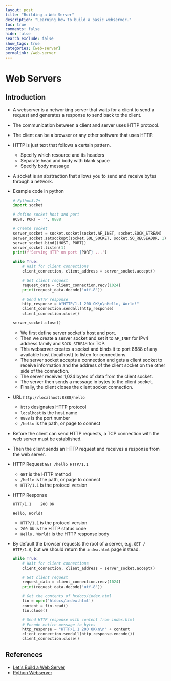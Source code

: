 ```yaml
---
layout: post
title: "Building a Web Server"
description: "Learning how to build a basic webserver."
toc: true
comments: false
hide: false
search_exclude: false
show_tags: true
categories: [web-server]
permalink: /web-server
---
```


# Web Servers

## Introduction
* A webserver is a networking server that waits for a client to send a request and generates a response to send back to the client.
* The communication between a client and server uses HTTP protocol.
* The client can be a browser or any other software that uses HTTP.
* HTTP is just text that follows a certain pattern.
    * Specify which resource and its headers
    * Separate head and body with blank space
    * Specify body message
* A socket is an abstraction that allows you to send and receive bytes through a network.

* Example code in python
    ```python
    # Python3.7+
    import socket

    # define socket host and port
    HOST, PORT = '', 8888

    # Create socket
    server_socket = socket.socket(socket.AF_INET, socket.SOCK_STREAM)
    server_socket.setsockopt(socket.SOL_SOCKET, socket.SO_REUSEADDR, 1)
    server_socket.bind((HOST, PORT))
    server_socket.listen(1)
    print(f'Serving HTTP on port {PORT} ...')

    while True:
        # Wait for client connections
        client_connection, client_address = server_socket.accept()

        # Get client request
        request_data = client_connection.recv(1024)
        print(request_data.decode('utf-8'))

        # Send HTTP response
        http_response = b"HTTP/1.1 200 OK\n\nHello, World!"
        client_connection.sendall(http_response)
        client_connection.close()

    server_socket.close()
    ```
    * We first define server socket's host and port.
    * Then we create a server socket and set it to `AF_INET` for IPv4 address family and `SOCK_STREAM` for TCP.
    * This webserver creates a socket and binds it to port 8888 of any available host (localhost) to listen for connections.
    * The server socket accepts a connection and gets a client socket to receive information and the address of the client socket on the other side of the connection.
    * The server receives 1,024 bytes of data from the client socket.
    * The server then sends a message in bytes to the client socket.
    * Finally, the client closes the client socket connection.

* URL `http://localhost:8888/hello`
    * `http` designates HTTP protocol
    * `localhost` is the host name
    * `8888` is the port number
    * `/hello` is the path, or page to connect

* Before the client can send HTTP requests, a TCP connection with the web server must be established.
* Then the client sends an HTTP request and receives a response from the web server.

* HTTP Request `GET /hello HTTP/1.1`
    * `GET` is the HTTP method
    * `/hello` is the path, or page to connect
    * `HTTP/1.1` is the protocol version

* HTTP Response

    ```
    HTTP/1.1    200 OK

    Hello, World!
    ```

    * `HTTP/1.1` is the protocol version
    * `200 OK` is the HTTP status code
    * `Hello, World!` is the HTTP response body


* By default the browser requests the root of a server, e.g. `GET / HTTP/1.0`, but we should return the `index.html` page instead.

    ```python
    while True:
        # Wait for client connections
        client_connection, client_address = server_socket.accept()

        # Get client request
        request_data = client_connection.recv(1024)
        print(request_data.decode('utf-8'))

        # Get the contents of htdocs/index.html
        fin = open('htdocs/index.html')
        content = fin.read()
        fin.close()

        # Send HTTP response with content from index.html
        # Encode entire message to bytes
        http_response = "HTTP/1.1 200 OK\n\n" + content
        client_connection.sendall(http_response.encode())
        client_connection.close()
    ```

## References
* [Let's Build a Web Server](https://ruslanspivak.com/lsbaws-part1/)
* [Python Webserver](https://joaoventura.net/blog/2017/python-webserver/)